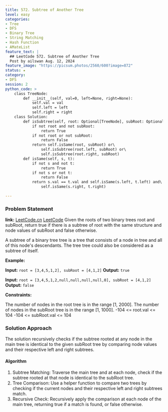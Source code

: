 ```yaml
---
title: 572. Subtree of Another Tree
level: easy
categories:
- Tree
- DFS
- Binary Tree
- String Matching
- Hash Function
- AMateList
feature_text: |
  ## LeetCode 572. Subtree of Another Tree
  Post by ailswan Aug. 12, 2024
feature_image: "https://picsum.photos/2560/600?image=872"
status: ★
category:
- DFS
session: 2
python_code: >
    class TreeNode:
        def __init__(self, val=0, left=None, right=None):
            self.val = val
            self.left = left
            self.right = right
    class Solution:
        def isSubtree(self, root: Optional[TreeNode], subRoot: Optional[TreeNode]) -> bool:
            if not root and not subRoot:
                return True
            if not root or not subRoot:
                return False
            return self.isSame(root, subRoot) or\
                self.isSubtree(root.left, subRoot) or\
                self.isSubtree(root.right, subRoot)
        def isSame(self, s, t):
            if not s and not t:
                return True
            if not s or not t:
                return False
            return s.val == t.val and self.isSame(s.left, t.left) and\
                self.isSame(s.right, t.right)
            
---
```


### Problem Statement
**link:**
[LeetCode.cn](https://leetcode.cn/problems//subtree-of-another-tree/)
[LeetCode](https://leetcode.com//subtree-of-another-tree/)
Given the roots of two binary trees root and subRoot, return true if there is a subtree of root with the same structure and node values of subRoot and false otherwise.

A subtree of a binary tree tree is a tree that consists of a node in tree and all of this node's descendants. The tree tree could also be considered as a subtree of itself.

**Example:**

**Input:** `root = [3,4,5,1,2], subRoot = [4,1,2]`
**Output:** `true`

**Input:** `root = [3,4,5,1,2,null,null,null,null,0], subRoot = [4,1,2]`
**Output:** `false`

**Constraints:**

The number of nodes in the root tree is in the range [1, 2000].
The number of nodes in the subRoot tree is in the range [1, 1000].
-104 <= root.val <= 104
-104 <= subRoot.val <= 104

### Solution Approach
The solution recursively checks if the subtree rooted at any node in the main tree is identical to the given subRoot tree by comparing node values and their respective left and right subtrees.

#### Algorithm
1. Subtree Matching: Traverse the main tree and at each node, check if the subtree rooted at that node is identical to the subRoot tree.
2. Tree Comparison: Use a helper function to compare two trees by checking if the current nodes and their respective left and right subtrees match.
3. Recursive Check: Recursively apply the comparison at each node of the main tree, returning true if a match is found, or false otherwise.